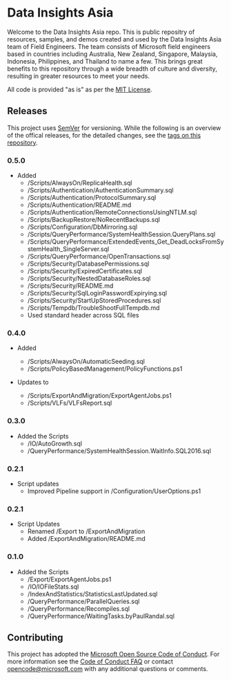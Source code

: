 # Data Insights Asia

Welcome to the Data Insights Asia repo. This is public repositry of resources, samples, and demos created and used by the Data Insights Asia team of Field Engineers. The team consists of Microsoft field engineers based in countries including Australia, New Zealand, Singapore, Malaysia, Indonesia, Philippines, and Thailand to name a few. This brings great benefits to this repository through a wide breadth of culture and diversity, resulting in greater resources to meet your needs.

All code is provided "as is" as per the [MIT License](https://github.com/Microsoft/DataInsightsAsia/blob/master/LICENSE).

## Releases

This project uses [SemVer](http://semver.org/) for versioning. While the following is an overview of the offical releases, for the detailed changes, see the [tags on this repository](https://github.com/Microsoft/DataInsightsAsia/tags). 

### 0.5.0

- Added
  - /Scripts/AlwaysOn/ReplicaHealth.sql
  - /Scripts/Authentication/AuthenticationSummary.sql
  - /Scripts/Authentication/ProtocolSummary.sql
  - /Scripts/Authentication/README.md
  - /Scripts/Authentication/RemoteConnectionsUsingNTLM.sql
  - /Scripts/BackupRestore/NoRecentBackups.sql
  - /Scripts/Configuration/DbMirroring.sql
  - /Scripts/QueryPerformance/SystemHealthSession.QueryPlans.sql
  - /Scripts/QueryPerformance/ExtendedEvents_Get_DeadLocksFromSystemHealth_SingleServer.sql
  - /Scripts/QueryPerformance/OpenTransactions.sql
  - /Scripts/Security/DatabasePermissions.sql
  - /Scripts/Security/ExpiredCertificates.sql
  - /Scripts/Security/NestedDatabaseRoles.sql
  - /Scripts/Security/README.md
  - /Scripts/Security/SqlLoginPasswordExpirying.sql
  - /Scripts/Security/StartUpStoredProcedures.sql
  - /Scripts/Tempdb/TroubleShootFullTempdb.md
  - Used standard header across SQL files

### 0.4.0

- Added
  - /Scripts/AlwaysOn/AutomaticSeeding.sql
  - /Scripts/PolicyBasedManagement/PolicyFunctions.ps1

- Updates to
  - /Scripts/ExportAndMigration/ExportAgentJobs.ps1
  - /Scripts/VLFs/VLFsReport.sql

### 0.3.0

- Added the Scripts
  - /IO/AutoGrowth.sql
  - /QueryPerformance/SystemHealthSession.WaitInfo.SQL2016.sql

### 0.2.1

- Script updates
  - Improved Pipeline support in /Configuration/UserOptions.ps1

### 0.2.1

- Script Updates
  - Renamed /Export to /ExportAndMigration
  - Added /ExportAndMigration/README.md

### 0.1.0

- Added the Scripts
  - /Export/ExportAgentJobs.ps1
  - /IO/IOFileStats.sql
  - /IndexAndStatistics/StatisticsLastUpdated.sql
  - /QueryPerformance/ParallelQueries.sql
  - /QueryPerformance/Recompiles.sql
  - /QueryPerformance/WaitingTasks.byPaulRandal.sql

## Contributing

This project has adopted the [Microsoft Open Source Code of Conduct](https://opensource.microsoft.com/codeofconduct/). For more information see the [Code of Conduct FAQ](https://opensource.microsoft.com/codeofconduct/faq/) or contact [opencode@microsoft.com](mailto:opencode@microsoft.com) with any additional questions or comments.
